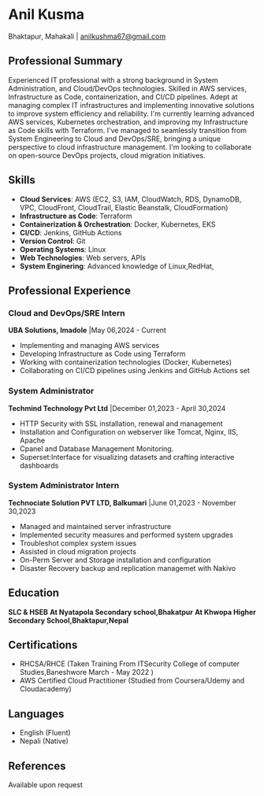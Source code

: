 # Anil Kusma 
Bhaktapur, Mahakali | anilkushma67@gmail.com

## Professional Summary
Experienced IT professional with a strong background in System Administration, and Cloud/DevOps technologies. Skilled in AWS services, Infrastructure as Code, containerization, and CI/CD pipelines. Adept at managing complex IT infrastructures and implementing innovative solutions to improve system efficiency and reliability. I'm currently learning advanced AWS services, Kubernetes orchestration, and improving my Infrastructure as Code skills with Terraform. I've managed to seamlessly transition from System Engineering to Cloud and DevOps/SRE, bringing a unique perspective to cloud infrastructure management. I'm looking to collaborate on open-source DevOps projects, cloud migration initiatives. 

## Skills
- **Cloud Services**: AWS (EC2, S3, IAM, CloudWatch, RDS, DynamoDB, VPC, CloudFront, CloudTrail, Elastic Beanstalk, CloudFormation)
- **Infrastructure as Code**: Terraform
- **Containerization & Orchestration**: Docker, Kubernetes, EKS
- **CI/CD**: Jenkins, GitHub Actions
- **Version Control**: Git
- **Operating Systems**: Linux
- **Web Technologies**: Web servers, APIs
- **System Enginering**: Advanced knowledge of Linux,RedHat,

## Professional Experience

### Cloud and DevOps/SRE Intern
**UBA Solutions, Imadole** |May 06,2024 - Current 
- Implementing and managing AWS services
- Developing Infrastructure as Code using Terraform
- Working with containerization technologies (Docker, Kubernetes)
- Collaborating on CI/CD pipelines using Jenkins and GitHub Actions
set

### System Administrator
**Techmind Technology Pvt Ltd** |December 01,2023 - April 30,2024 
- HTTP Security with SSL installation, renewal and management
- Installation and Configuration on webserver like Tomcat, Nginx, IIS, Apache
- Cpanel and Database Management Monitoring.
- Superset:Interface for visualizing datasets and crafting interactive dashboards
  
### System Administrator Intern
**Technociate Solution PVT LTD, Balkumari** |June 01,2023 - November 30,2023
- Managed and maintained server infrastructure
- Implemented security measures and performed system upgrades
- Troubleshot complex system issues
- Assisted in cloud migration projects
- On-Perm Server and Storage installation and configuration
- Disaster Recovery backup and replication managemet with Nakivo

## Education
**SLC & HSEB**
**At Nyatapola Secondary school,Bhakatpur**
**At Khwopa Higher Secondary School,Bhaktapur,Nepal**

## Certifications
- RHCSA/RHCE (Taken Training From ITSecurity College of computer Studies,Baneshwore March - May 2022 )
- AWS Certified Cloud Practitioner (Studied from Coursera/Udemy and Cloudacademy)

## Languages
- English (Fluent)
- Nepali (Native)

## References
Available upon request
